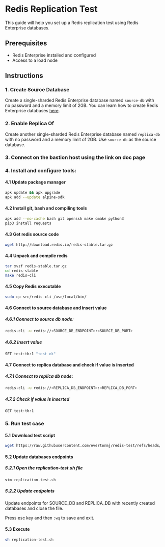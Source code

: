 # Redis Replication Test

This guide will help you set up a Redis replication test using Redis Enterprise databases.

## Prerequisites

- Redis Enterprise installed and configured
- Access to a load node

## Instructions

### 1. Create Source Database

Create a single-sharded Redis Enterprise database named `source-db` with no password and a memory limit of 2GB. You can learn how to create Redis Enterprise databases [here](https://docs.redislabs.com/latest/rs/administering/creating-databases/).

### 2. Enable Replica Of

Create another single-sharded Redis Enterprise database named `replica-db` with no password and a memory limit of 2GB. Use `source-db` as the source database.

### 3. Connect on the bastion host using the link on doc page

### 4. Install and configure tools:

#### 4.1 Update package manager
```sh
apk update && apk upgrade 
apk add --update alpine-sdk
```

#### 4.2 Install git, bash and compiling tools
```sh
apk add --no-cache bash git openssh make cmake python3
pip3 install requests
```

#### 4.3 Get redis source code
```sh
wget http://download.redis.io/redis-stable.tar.gz
```

#### 4.4 Unpack and compile redis
```sh
tar xvzf redis-stable.tar.gz
cd redis-stable
make redis-cli
```

#### 4.5 Copy Redis executable
```sh
sudo cp src/redis-cli /usr/local/bin/
```

#### 4.6 Connect to source database and insert value

##### 4.6.1 Connect to source db node: 
```sh
redis-cli -u redis://<SOURCE_DB_ENDPOINT>:<SOURCE_DB_PORT>
```

##### 4.6.2 Insert value
```sh
SET test:tb:1 "test ok"
```

#### 4.7 Connect to replica database and check if value is inserted

##### 4.7.1 Connect to replica db node: 
```sh
redis-cli -u redis://<REPLICA_DB_ENDPOINT>:<REPLICA_DB_PORT>
```

##### 4.7.2 Check if value is inserted
```sh
GET test:tb:1
```

### 5. Run test case ###

#### 5.1 Download test script
```sh
wget https://raw.githubusercontent.com/evertonmj/redis-test/refs/heads/main/replication-test.sh
```

#### 5.2 Update databases endpoints

##### 5.2.1 Open the replication-test.sh file
```sh
vim replication-test.sh
```

##### 5.2.2 Update endpoints

Update endpoints for SOURCE_DB and REPLICA_DB with recently created databases and close the file.

Press esc key and then `:wq` to save and exit.

#### 5.3 Execute
```sh
sh replication-test.sh
```
